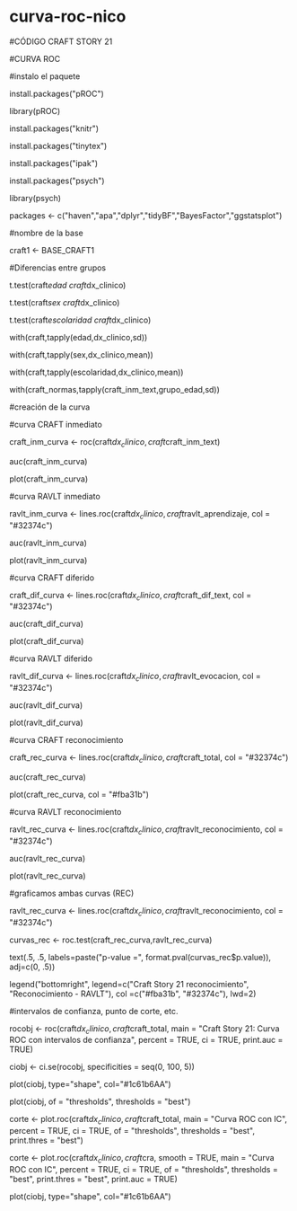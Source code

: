 # curva-roc-nico
#CÓDIGO CRAFT STORY 21

#CURVA ROC


#instalo el paquete



install.packages("pROC")

library(pROC)

install.packages("knitr")

install.packages("tinytex")

install.packages("ipak")

install.packages("psych")

library(psych)

packages <- c("haven","apa","dplyr","tidyBF","BayesFactor","ggstatsplot")


#nombre de la base



craft1 <- BASE_CRAFT1



#Diferencias entre grupos



t.test(craft$edad~craft$dx_clinico)

t.test(craft$sex~craft$dx_clinico)

t.test(craft$escolaridad~craft$dx_clinico)

with(craft,tapply(edad,dx_clinico,sd))

with(craft,tapply(sex,dx_clinico,mean))

with(craft,tapply(escolaridad,dx_clinico,mean))

with(craft_normas,tapply(craft_inm_text,grupo_edad,sd))



#creación de la curva


#curva CRAFT inmediato




craft_inm_curva <- roc(craft$dx_clinico, craft$craft_inm_text)

auc(craft_inm_curva)

plot(craft_inm_curva)


#curva RAVLT inmediato



ravlt_inm_curva <- lines.roc(craft$dx_clinico, craft$ravlt_aprendizaje, col = "#32374c")

auc(ravlt_inm_curva)

plot(ravlt_inm_curva)



#curva CRAFT diferido




craft_dif_curva <- lines.roc(craft$dx_clinico, craft$craft_dif_text, col = "#32374c")

auc(craft_dif_curva)

plot(craft_dif_curva)

#curva RAVLT diferido

ravlt_dif_curva <- lines.roc(craft$dx_clinico, craft$ravlt_evocacion, col = "#32374c")

auc(ravlt_dif_curva)

plot(ravlt_dif_curva)



#curva CRAFT reconocimiento



craft_rec_curva <- lines.roc(craft$dx_clinico, craft$craft_total, col = "#32374c")

auc(craft_rec_curva)

plot(craft_rec_curva, col = "#fba31b")



#curva RAVLT reconocimiento



ravlt_rec_curva <- lines.roc(craft$dx_clinico, craft$ravlt_reconocimiento, col = "#32374c")

auc(ravlt_rec_curva)

plot(ravlt_rec_curva)


#graficamos ambas curvas (REC)



ravlt_rec_curva <- lines.roc(craft$dx_clinico, craft$ravlt_reconocimiento, col = "#32374c")

curvas_rec <- roc.test(craft_rec_curva,ravlt_rec_curva)

text(.5, .5, labels=paste("p-value =", format.pval(curvas_rec$p.value)), adj=c(0, .5))

legend("bottomright", legend=c("Craft Story 21 reconocimiento", "Reconocimiento - RAVLT"), col =c("#fba31b", "#32374c"), lwd=2)




#intervalos de confianza, punto de corte, etc.



rocobj <- roc(craft$dx_clinico, craft$craft_total, main = "Craft Story 21: Curva ROC con intervalos de confianza", percent = TRUE, ci = TRUE, print.auc = TRUE)

ciobj <- ci.se(rocobj, specificities = seq(0, 100, 5))

plot(ciobj, type="shape", col="#1c61b6AA")

plot(ciobj, of = "thresholds", thresholds = "best")   

corte <- plot.roc(craft$dx_clinico, craft$craft_total, main = "Curva ROC con IC", percent = TRUE, ci = TRUE, of = "thresholds", thresholds = "best", print.thres = "best")

corte <- plot.roc(craft$dx_clinico, craft$cra, smooth = TRUE, main = "Curva ROC con IC", percent = TRUE, ci = TRUE, of = "thresholds", thresholds = "best", print.thres = "best", print.auc = TRUE)

plot(ciobj, type="shape", col="#1c61b6AA")
